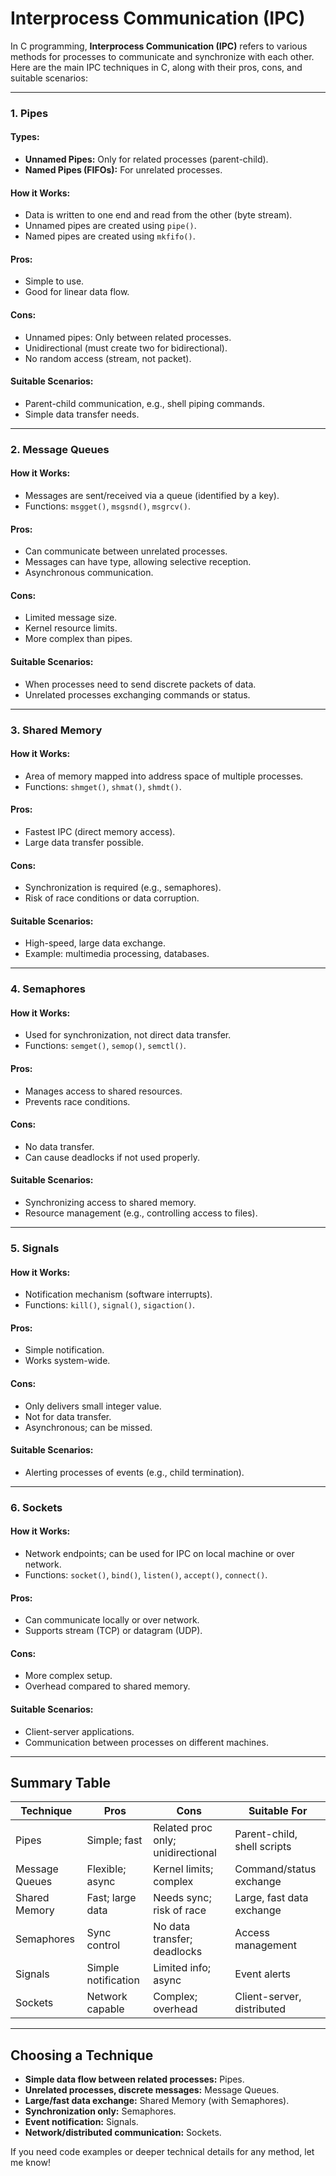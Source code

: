 # Interprocess Communication (IPC)

In C programming, **Interprocess Communication (IPC)** refers to various methods for processes to communicate and synchronize with each other. Here are the main IPC techniques in C, along with their pros, cons, and suitable scenarios:

---

### 1. **Pipes**
#### **Types:** 
- **Unnamed Pipes:** Only for related processes (parent-child).
- **Named Pipes (FIFOs):** For unrelated processes.

#### **How it Works:**  
- Data is written to one end and read from the other (byte stream).
- Unnamed pipes are created using `pipe()`.
- Named pipes are created using `mkfifo()`.

#### **Pros:**
- Simple to use.
- Good for linear data flow.

#### **Cons:**
- Unnamed pipes: Only between related processes.
- Unidirectional (must create two for bidirectional).
- No random access (stream, not packet).

#### **Suitable Scenarios:**
- Parent-child communication, e.g., shell piping commands.
- Simple data transfer needs.

---

### 2. **Message Queues**
#### **How it Works:**  
- Messages are sent/received via a queue (identified by a key).
- Functions: `msgget()`, `msgsnd()`, `msgrcv()`.

#### **Pros:**
- Can communicate between unrelated processes.
- Messages can have type, allowing selective reception.
- Asynchronous communication.

#### **Cons:**
- Limited message size.
- Kernel resource limits.
- More complex than pipes.

#### **Suitable Scenarios:**
- When processes need to send discrete packets of data.
- Unrelated processes exchanging commands or status.

---

### 3. **Shared Memory**
#### **How it Works:**  
- Area of memory mapped into address space of multiple processes.
- Functions: `shmget()`, `shmat()`, `shmdt()`.

#### **Pros:**
- Fastest IPC (direct memory access).
- Large data transfer possible.

#### **Cons:**
- Synchronization is required (e.g., semaphores).
- Risk of race conditions or data corruption.

#### **Suitable Scenarios:**
- High-speed, large data exchange.
- Example: multimedia processing, databases.

---

### 4. **Semaphores**
#### **How it Works:**  
- Used for synchronization, not direct data transfer.
- Functions: `semget()`, `semop()`, `semctl()`.

#### **Pros:**
- Manages access to shared resources.
- Prevents race conditions.

#### **Cons:**
- No data transfer.
- Can cause deadlocks if not used properly.

#### **Suitable Scenarios:**
- Synchronizing access to shared memory.
- Resource management (e.g., controlling access to files).

---

### 5. **Signals**
#### **How it Works:**  
- Notification mechanism (software interrupts).
- Functions: `kill()`, `signal()`, `sigaction()`.

#### **Pros:**
- Simple notification.
- Works system-wide.

#### **Cons:**
- Only delivers small integer value.
- Not for data transfer.
- Asynchronous; can be missed.

#### **Suitable Scenarios:**
- Alerting processes of events (e.g., child termination).

---

### 6. **Sockets**
#### **How it Works:**  
- Network endpoints; can be used for IPC on local machine or over network.
- Functions: `socket()`, `bind()`, `listen()`, `accept()`, `connect()`.

#### **Pros:**
- Can communicate locally or over network.
- Supports stream (TCP) or datagram (UDP).

#### **Cons:**
- More complex setup.
- Overhead compared to shared memory.

#### **Suitable Scenarios:**
- Client-server applications.
- Communication between processes on different machines.

---

## **Summary Table**

| Technique         | Pros                    | Cons                | Suitable For                   |
|-------------------|-------------------------|---------------------|-------------------------------|
| Pipes             | Simple; fast            | Related proc only; unidirectional | Parent-child, shell scripts  |
| Message Queues    | Flexible; async         | Kernel limits; complex | Command/status exchange       |
| Shared Memory     | Fast; large data        | Needs sync; risk of race | Large, fast data exchange     |
| Semaphores        | Sync control            | No data transfer; deadlocks | Access management            |
| Signals           | Simple notification     | Limited info; async   | Event alerts                  |
| Sockets           | Network capable         | Complex; overhead    | Client-server, distributed    |

---

## **Choosing a Technique**

- **Simple data flow between related processes:** Pipes.
- **Unrelated processes, discrete messages:** Message Queues.
- **Large/fast data exchange:** Shared Memory (with Semaphores).
- **Synchronization only:** Semaphores.
- **Event notification:** Signals.
- **Network/distributed communication:** Sockets.

If you need code examples or deeper technical details for any method, let me know!